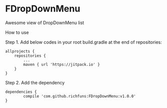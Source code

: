 # FDropDownMenu
Awesome view of DropDownMenu list

How to use

Step 1. Add below codes in your root build.gradle at the end of repositories:

	allprojects {
		repositories {
			...
			maven { url 'https://jitpack.io' }
		}
	}

Step 2. Add the dependency

	dependencies {
	        compile 'com.github.richfuns:FDropDownMenu:v1.0.0'
	}